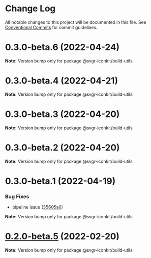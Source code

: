 # Change Log

All notable changes to this project will be documented in this file.
See [Conventional Commits](https://conventionalcommits.org) for commit guidelines.

# 0.3.0-beta.6 (2022-04-24)

**Note:** Version bump only for package @svgr-iconkit/build-utils





# 0.3.0-beta.4 (2022-04-21)

**Note:** Version bump only for package @svgr-iconkit/build-utils





# 0.3.0-beta.3 (2022-04-20)

**Note:** Version bump only for package @svgr-iconkit/build-utils





# 0.3.0-beta.2 (2022-04-20)

**Note:** Version bump only for package @svgr-iconkit/build-utils





# 0.3.0-beta.1 (2022-04-19)


### Bug Fixes

* pipeline issue ([35605a0](https://github.com/svgr-iconkit/svgr-iconkit/commit/35605a00d60b4ec4a944048c9e1e32718a448878))







**Note:** Version bump only for package @svgr-iconkit/build-utils





# [0.2.0-beta.5](https://github.com/svgr-iconkit/svgr-iconkit/compare/v0.2.0-beta.4...v0.2.0-beta.5) (2022-02-20)

**Note:** Version bump only for package @svgr-iconkit/build-utils
